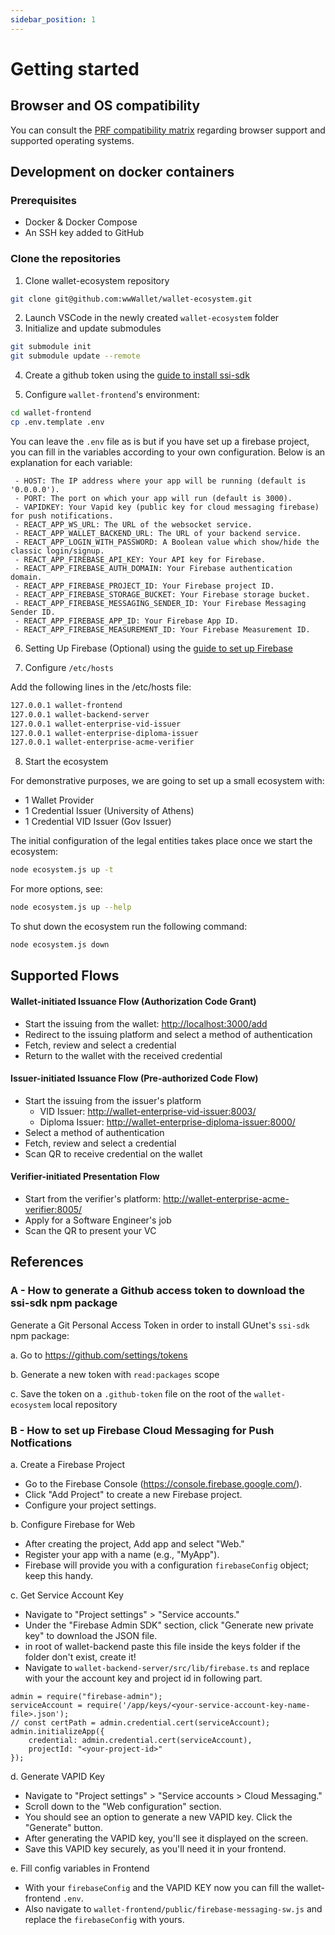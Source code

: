```yaml
---
sidebar_position: 1
---
```


# Getting started

## Browser and OS compatibility

You can consult the [PRF compatibility matrix](https://github.com/wwWallet/wallet-frontend#prf-compatibility) regarding browser support and supported operating systems.

## Development on docker containers

### Prerequisites

- Docker & Docker Compose
- An SSH key added to GitHub

### Clone the repositories

1. Clone wallet-ecosystem repository
```sh
git clone git@github.com:wwWallet/wallet-ecosystem.git
```
2. Launch VSCode in the newly created `wallet-ecosystem` folder
3. Initialize and update submodules

```sh
git submodule init
git submodule update --remote
```


4. Create a github token using the [guide to install ssi-sdk](#a---how-to-generate-a-github-access-token-to-download-the-ssi-sdk-npm-package)


5. Configure `wallet-frontend`'s environment:

```sh
cd wallet-frontend
cp .env.template .env
```

You can leave the `.env` file as is but if you have set up a firebase project, you can fill in the variables according to your own configuration. Below is an explanation for each variable:

	 - HOST: The IP address where your app will be running (default is '0.0.0.0').
	 - PORT: The port on which your app will run (default is 3000).
	 - VAPIDKEY: Your Vapid key (public key for cloud messaging firebase) for push notifications.
	 - REACT_APP_WS_URL: The URL of the websocket service.
	 - REACT_APP_WALLET_BACKEND_URL: The URL of your backend service.
	 - REACT_APP_LOGIN_WITH_PASSWORD: A Boolean value which show/hide the classic login/signup.
	 - REACT_APP_FIREBASE_API_KEY: Your API key for Firebase. 
	 - REACT_APP_FIREBASE_AUTH_DOMAIN: Your Firebase authentication domain.
	 - REACT_APP_FIREBASE_PROJECT_ID: Your Firebase project ID.
	 - REACT_APP_FIREBASE_STORAGE_BUCKET: Your Firebase storage bucket.
	 - REACT_APP_FIREBASE_MESSAGING_SENDER_ID: Your Firebase Messaging Sender ID.
	 - REACT_APP_FIREBASE_APP_ID: Your Firebase App ID. 
	 - REACT_APP_FIREBASE_MEASUREMENT_ID: Your Firebase Measurement ID.

6. Setting Up Firebase (Optional) using the [guide to set up Firebase](#b---how-to-set-up-firebase-cloud-messaging-for-push-notfications)

7. Configure `/etc/hosts`

Add the following lines in the /etc/hosts file:

```sh
127.0.0.1 wallet-frontend
127.0.0.1 wallet-backend-server
127.0.0.1 wallet-enterprise-vid-issuer
127.0.0.1 wallet-enterprise-diploma-issuer
127.0.0.1 wallet-enterprise-acme-verifier
```

8. Start the ecosystem

For demonstrative purposes, we are going to set up a small ecosystem with:
- 1 Wallet Provider
- 1 Credential Issuer (University of Athens)
- 1 Credential VID Issuer (Gov Issuer)

The initial configuration of the legal entities takes place once we start the ecosystem:

```sh
node ecosystem.js up -t
```

For more options, see:

```sh
node ecosystem.js up --help
```

To shut down the ecosystem run the following command:

```sh
node ecosystem.js down
```

## Supported Flows

#### Wallet-initiated Issuance Flow (Authorization Code Grant)
- Start the issuing from the wallet: [http://localhost:3000/add](http://localhost:3000/add)
- Redirect to the issuing platform and select a method of authentication
- Fetch, review and select a credential
- Return to the wallet with the received credential

#### Issuer-initiated Issuance Flow (Pre-authorized Code Flow)
- Start the issuing from the issuer's platform
  - VID Issuer: [http://wallet-enterprise-vid-issuer:8003/](http://wallet-enterprise-vid-issuer:8003/)
  - Diploma Issuer: [http://wallet-enterprise-diploma-issuer:8000/](http://wallet-enterprise-diploma-issuer:8003/)
- Select a method of authentication
- Fetch, review and select a credential
- Scan QR to receive credential on the wallet

#### Verifier-initiated Presentation Flow
- Start from the verifier's platform: [http://wallet-enterprise-acme-verifier:8005/](http://wallet-enterprise-acme-verifier:8005)
- Apply for a Software Engineer's job
- Scan the QR to present your VC

## References

### A - How to generate a Github access token to download the ssi-sdk npm package

Generate a Git Personal Access Token in order to install GUnet's `ssi-sdk` npm package:

  a. Go to https://github.com/settings/tokens
  
  b. Generate a new token with `read:packages` scope
  
  c. Save the token on a `.github-token` file on the root of the `wallet-ecosystem` local repository

  ### B - How to set up Firebase Cloud Messaging for Push Notfications

a. Create a Firebase Project
  - Go to the Firebase Console (https://console.firebase.google.com/).
  - Click "Add Project" to create a new Firebase project.
  - Configure your project settings.
  
b. Configure Firebase for Web
  - After creating the project, Add app and select "Web."
  - Register your app with a name (e.g., "MyApp").
  - Firebase will provide you with a configuration `firebaseConfig` object; keep this handy.

c. Get Service Account Key
- Navigate to "Project settings" > "Service accounts."
- Under the "Firebase Admin SDK" section, click "Generate new private key" to download the JSON file.
- in root of wallet-backend paste this file inside the keys folder if the folder don't exist, create it!
- Navigate to `wallet-backend-server/src/lib/firebase.ts` and replace with your the account key and project id in following part.
```
admin = require("firebase-admin");
serviceAccount = require('/app/keys/<your-service-account-key-name-file>.json');
// const certPath = admin.credential.cert(serviceAccount);
admin.initializeApp({
	credential: admin.credential.cert(serviceAccount),
	projectId: "<your-project-id>"
});
```
d. Generate VAPID Key
- Navigate to "Project settings" > "Service accounts > Cloud Messaging." 
- Scroll down to the "Web configuration" section.
- You should see an option to generate a new VAPID key. Click the "Generate" button.
- After generating the VAPID key, you'll see it displayed on the screen.
- Save this VAPID key securely, as you'll need it in your frontend.

e. Fill config variables in Frontend
- With your `firebaseConfig` and the VAPID KEY now you can fill the wallet-frontend `.env`.
- Also navigate to `wallet-frontend/public/firebase-messaging-sw.js` and replace the `firebaseConfig` with yours. 
